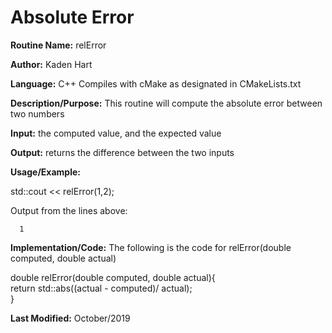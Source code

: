 # Absolute Error  

**Routine Name:**           relError  

**Author:** Kaden Hart  

**Language:** C++ Compiles with cMake as designated in CMakeLists.txt  

**Description/Purpose:** This routine will compute the absolute error between two numbers  

**Input:** the computed value, and the expected value  

**Output:** returns the difference between the two inputs  

**Usage/Example:**  

std::cout << relError(1,2);  

Output from the lines above:  

      1

**Implementation/Code:** The following is the code for relError(double computed, double actual)  

double relError(double computed, double actual){  
    return std::abs((actual - computed)/ actual);  
}  


**Last Modified:** October/2019  
